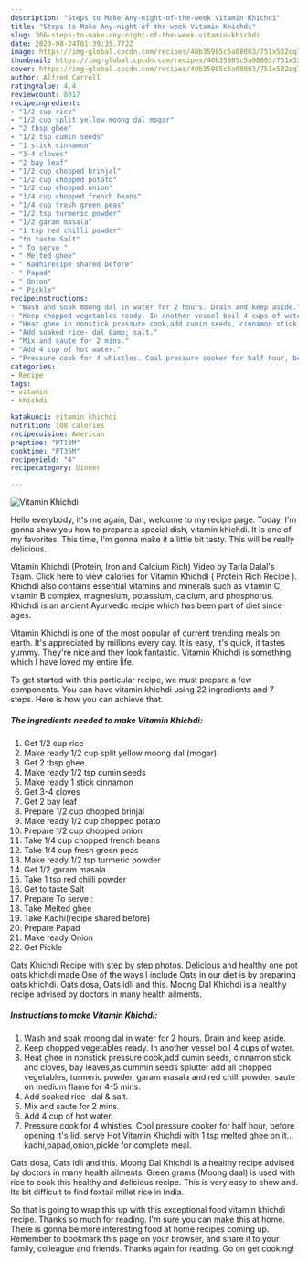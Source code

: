 ```yaml
---
description: "Steps to Make Any-night-of-the-week Vitamin Khichdi"
title: "Steps to Make Any-night-of-the-week Vitamin Khichdi"
slug: 366-steps-to-make-any-night-of-the-week-vitamin-khichdi
date: 2020-08-24T01:39:35.772Z
image: https://img-global.cpcdn.com/recipes/40b35985c5a08003/751x532cq70/vitamin-khichdi-recipe-main-photo.jpg
thumbnail: https://img-global.cpcdn.com/recipes/40b35985c5a08003/751x532cq70/vitamin-khichdi-recipe-main-photo.jpg
cover: https://img-global.cpcdn.com/recipes/40b35985c5a08003/751x532cq70/vitamin-khichdi-recipe-main-photo.jpg
author: Alfred Carroll
ratingvalue: 4.4
reviewcount: 8017
recipeingredient:
- "1/2 cup rice"
- "1/2 cup split yellow moong dal mogar"
- "2 tbsp ghee"
- "1/2 tsp cumin seeds"
- "1 stick cinnamon"
- "3-4 cloves"
- "2 bay leaf"
- "1/2 cup chopped brinjal"
- "1/2 cup chopped potato"
- "1/2 cup chopped onion"
- "1/4 cup chopped french beans"
- "1/4 cup fresh green peas"
- "1/2 tsp turmeric powder"
- "1/2 garam masala"
- "1 tsp red chilli powder"
- "to taste Salt"
- " To serve "
- " Melted ghee"
- " Kadhirecipe shared before"
- " Papad"
- " Onion"
- " Pickle"
recipeinstructions:
- "Wash and soak moong dal in water for 2 hours. Drain and keep aside."
- "Keep chopped vegetables ready. In another vessel boil 4 cups of water."
- "Heat ghee in nonstick pressure cook,add cumin seeds, cinnamon stick and cloves, bay leaves,as cummin seeds splutter add all chopped vegetables, turmeric powder, garam masala and red chilli powder, saute on medium flame for 4-5 mins."
- "Add soaked rice- dal &amp; salt."
- "Mix and saute for 2 mins."
- "Add 4 cup of hot water."
- "Pressure cook for 4 whistles. Cool pressure cooker for half hour, before opening it&#39;s lid. serve Hot Vitamin Khichdi with 1 tsp melted ghee on it... kadhi,papad,onion,pickle for complete meal."
categories:
- Recipe
tags:
- vitamin
- khichdi

katakunci: vitamin khichdi 
nutrition: 108 calories
recipecuisine: American
preptime: "PT13M"
cooktime: "PT35M"
recipeyield: "4"
recipecategory: Dinner

---
```



![Vitamin Khichdi](https://img-global.cpcdn.com/recipes/40b35985c5a08003/751x532cq70/vitamin-khichdi-recipe-main-photo.jpg)

Hello everybody, it's me again, Dan, welcome to my recipe page. Today, I'm gonna show you how to prepare a special dish, vitamin khichdi. It is one of my favorites. This time, I'm gonna make it a little bit tasty. This will be really delicious.

Vitamin Khichdi (Protein, Iron and Calcium Rich) Video by Tarla Dalal&#39;s Team. Click here to view calories for Vitamin Khichdi ( Protein Rich Recipe ). Khichdi also contains essential vitamins and minerals such as vitamin C, vitamin B complex, magnesium, potassium, calcium, and phosphorus. Khichdi is an ancient Ayurvedic recipe which has been part of diet since ages.

Vitamin Khichdi is one of the most popular of current trending meals on earth. It's appreciated by millions every day. It is easy, it's quick, it tastes yummy. They're nice and they look fantastic. Vitamin Khichdi is something which I have loved my entire life.


To get started with this particular recipe, we must prepare a few components. You can have vitamin khichdi using 22 ingredients and 7 steps. Here is how you can achieve that.

<!--inarticleads1-->

##### The ingredients needed to make Vitamin Khichdi:

1. Get 1/2 cup rice
1. Make ready 1/2 cup split yellow moong dal (mogar)
1. Get 2 tbsp ghee
1. Make ready 1/2 tsp cumin seeds
1. Make ready 1 stick cinnamon
1. Get 3-4 cloves
1. Get 2 bay leaf
1. Prepare 1/2 cup chopped brinjal
1. Make ready 1/2 cup chopped potato
1. Prepare 1/2 cup chopped onion
1. Take 1/4 cup chopped french beans
1. Take 1/4 cup fresh green peas
1. Make ready 1/2 tsp turmeric powder
1. Get 1/2 garam masala
1. Take 1 tsp red chilli powder
1. Get to taste Salt
1. Prepare  To serve :
1. Take  Melted ghee
1. Take  Kadhi(recipe shared before)
1. Prepare  Papad
1. Make ready  Onion
1. Get  Pickle


Oats Khichdi Recipe with step by step photos. Delicious and healthy one pot oats khichdi made One of the ways I include Oats in our diet is by preparing oats khichdi. Oats dosa, Oats idli and this. Moong Dal Khichdi is a healthy recipe advised by doctors in many health ailments. 

<!--inarticleads2-->

##### Instructions to make Vitamin Khichdi:

1. Wash and soak moong dal in water for 2 hours. Drain and keep aside.
1. Keep chopped vegetables ready. In another vessel boil 4 cups of water.
1. Heat ghee in nonstick pressure cook,add cumin seeds, cinnamon stick and cloves, bay leaves,as cummin seeds splutter add all chopped vegetables, turmeric powder, garam masala and red chilli powder, saute on medium flame for 4-5 mins.
1. Add soaked rice- dal &amp; salt.
1. Mix and saute for 2 mins.
1. Add 4 cup of hot water.
1. Pressure cook for 4 whistles. Cool pressure cooker for half hour, before opening it&#39;s lid. serve Hot Vitamin Khichdi with 1 tsp melted ghee on it... kadhi,papad,onion,pickle for complete meal.


Oats dosa, Oats idli and this. Moong Dal Khichdi is a healthy recipe advised by doctors in many health ailments. Green grams (Moong daal) is used with rice to cook this healthy and delicious recipe. This is very easy to chew and. Its bit difficult to find foxtail millet rice in India. 

So that is going to wrap this up with this exceptional food vitamin khichdi recipe. Thanks so much for reading. I'm sure you can make this at home. There is gonna be more interesting food at home recipes coming up. Remember to bookmark this page on your browser, and share it to your family, colleague and friends. Thanks again for reading. Go on get cooking!
